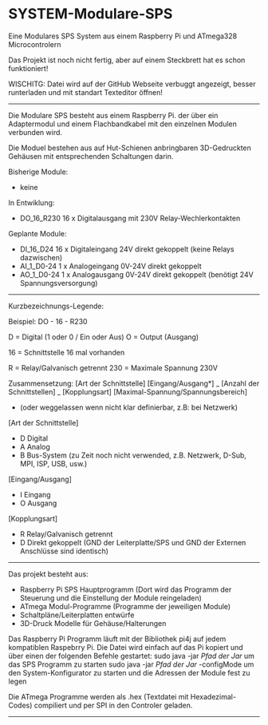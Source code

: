 # SYSTEM-Modulare-SPS
Eine Modulares SPS System aus einem Raspberry Pi und ATmega328 Microcontrolern

Das Projekt ist noch nicht fertig, aber auf einem Steckbrett hat es schon funktioniert!

WISCHITG: Datei wird auf der GitHub Webseite verbuggt angezeigt, besser runterladen und mit standart Texteditor öffnen!

-----------------------------------------------------------------------------------------------------

Die Modulare SPS besteht aus einem Raspberry Pi. der über ein Adaptermodul und
einem Flachbandkabel mit den einzelnen Modulen verbunden wird.

Die Moduel bestehen aus auf Hut-Schienen anbringbaren 3D-Gedruckten Gehäusen mit
entsprechenden Schaltungen darin.

Bisherige Module:
  - keine

In Entwiklung:
  - DO_16_R230  16 x Digitalausgang mit 230V Relay-Wechlerkontakten

Geplante Module:
  - DI_16_D24   16 x Digitaleingang 24V direkt gekoppelt (keine Relays dazwischen)
  - AI_1_D0-24  1 x Analogeingang 0V-24V direkt gekoppelt
  - AO_1_D0-24 1 x Analogausgang 0V-24V direkt gekoppelt (benötigt 24V Spannungsversorgung)

-----------------------------------------------------------------------------------------------------

Kurzbezeichnungs-Legende:

Beispiel: DO - 16 - R230

D = Digital (1 oder 0 / Ein oder Aus)
O = Output (Ausgang)

16 = Schnittstelle 16 mal vorhanden

R = Relay/Galvanisch getrennt
230 = Maximale Spannung 230V

Zusammensetzung: [Art der Schnittstelle] [Eingang/Ausgang*] _ [Anzahl der Schnittstellen] _ [Kopplungsart] [Maximal-Spannung/Spannungsbereich]
* (oder weggelassen wenn nicht klar definierbar, z.B: bei Netzwerk)

[Art der Schnittstelle]
- D Digital
- A Analog
- B Bus-System (zu Zeit noch nicht verwended, z.B. Netzwerk, D-Sub, MPI, ISP, USB, usw.)

[Eingang/Ausgang]
- I Eingang
- O Ausgang

[Kopplungsart]
- R Relay/Galvanisch getrennt
- D Direkt gekoppelt (GND der Leiterplatte/SPS und GND der Externen Anschlüsse sind identisch)

-----------------------------------------------------------------------------------------------------

Das projekt besteht aus:
- Raspberry Pi SPS Hauptprogramm (Dort wird das Programm der Steuerung und die Einstellung der Module reingeladen)
- ATmega Modul-Programme (Programme der jeweiligen Module)
- Schaltpläne/Leiterplatten entwürfe
- 3D-Druck Modelle für Gehäuse/Halterungen

Das Raspberry Pi Programm läuft mit der Bibliothek pi4j auf jedem kompatiblen Raspebrry Pi.
Die Datei wird einfach auf das Pi kopiert und über einen der folgenden Befehle gestartet:
    sudo java -jar *Pfad der Jar*               um das SPS Programm zu starten
    sudo java -jar *Pfad der Jar* -configMode   um den System-Konfigurator zu starten und die Adressen der Module fest zu legen

Die ATmega Programme werden als .hex (Textdatei mit Hexadezimal-Codes) compiliert und per SPI in den Controler geladen.

-----------------------------------------------------------------------------------------------------

